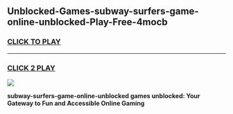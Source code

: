 
## Unblocked-Games-subway-surfers-game-online-unblocked-Play-Free-4mocb
<h3>
<a href="https://premium76.site?title=subway-surfers-game-online-unblocked&ref=09A">CLICK TO PLAY</a></h3>
<hr>

<h3>
<a href="https://premium76.site?title=subway-surfers-game-online-unblocked&ref=09A">CLICK 2 PLAY</a>
  
</h3>

<a href="https://premium76.site?title=subway-surfers-game-online-unblocked&ref=09A"><img src="https://clearcache.store/games.png"></a>


**subway-surfers-game-online-unblocked games unblocked: Your Gateway to Fun and Accessible Online Gaming**
